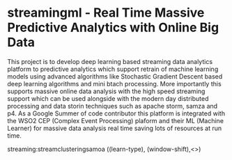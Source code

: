 # streamingml - Real Time Massive Predictive Analytics with Online Big Data
This project is to develop deep learning based streaming data analytics platform to predictive analytics which support retrain of machine learning models using advanced algorithms like Stochastic Gradient Descent based deep learning algorithms and mini btach processing. More importantly this supports massive online data analysis with the high speed streaming support which can be used alongside with the modern day distributed processing and data storin techniques such as apache storm, samza and p4. As a Google Summer of code contributor this platform is integrated with the WSO2 CEP (Complex Event Processing) plaform and their ML (Machine Learner) for massive data analysis real time saving lots of resources at run time.

streaming:streamclusteringsamoa ((learn-type), (window-shift),<>)
